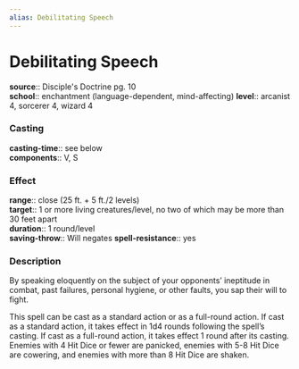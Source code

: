 ```yaml
---
alias: Debilitating Speech
---
```


# Debilitating Speech 

**source**:: Disciple's Doctrine pg. 10  
**school**:: enchantment (language-dependent, mind-affecting)
**level**:: arcanist 4, sorcerer 4, wizard 4

### Casting 

**casting-time**:: see below  
**components**:: V, S

### Effect 

**range**:: close (25 ft. + 5 ft./2 levels)  
**target**:: 1 or more living creatures/level, no two of which may be more than 30 feet apart  
**duration**:: 1 round/level  
**saving-throw**:: Will negates
**spell-resistance**:: yes

### Description 

By speaking eloquently on the subject of your opponents’ ineptitude in combat, past failures, personal hygiene, or other faults, you sap their will to fight.  
  
This spell can be cast as a standard action or as a full-round action. If cast as a standard action, it takes effect in 1d4 rounds following the spell’s casting. If cast as a full-round action, it takes effect 1 round after its casting. Enemies with 4 Hit Dice or fewer are panicked, enemies with 5-8 Hit Dice are cowering, and enemies with more than 8 Hit Dice are shaken.
